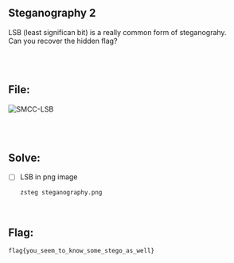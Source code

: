 ## Steganography 2

LSB (least significan bit) is a really common form of steganograhy. <br/>
Can you recover the hidden flag?

<br/><br/>

## File:
![SMCC-LSB](https://user-images.githubusercontent.com/93029180/217738143-97aaf78c-d5d4-4339-a35d-e0d139331f5f.png)


<br/><br/>

## Solve:

- [ ] LSB in png image
  ```bash
  zsteg steganography.png
  ```

<br/>

## Flag:
`flag{you_seem_to_know_some_stego_as_well}`
